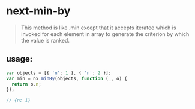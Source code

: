 # next-min-by
> This method is like .min except that it accepts iteratee which is invoked for each element in array to generate the criterion by which the value is ranked.


## usage:
```js
var objects = [{ 'n': 1 }, { 'n': 2 }];
var min = nx.minBy(objects, function (_, o) {
  return o.n;
});

// {n: 1}
```
